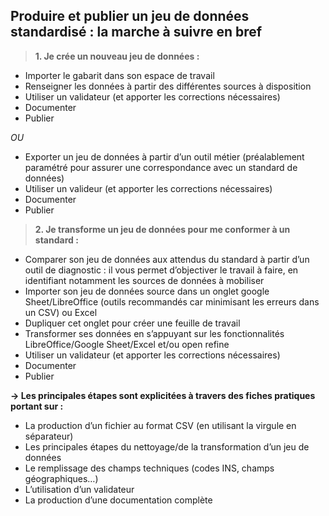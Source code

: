 ## Produire et publier un jeu de données standardisé : la marche à suivre en bref 

> **1. Je crée un nouveau jeu de données :**

* Importer le gabarit dans son espace de travail  
* Renseigner les données à partir des différentes sources à disposition 
* Utiliser un validateur (et apporter les corrections nécessaires) 
* Documenter 
* Publier 

_OU_


* Exporter un jeu de données à partir d’un outil métier (préalablement paramétré pour assurer une correspondance avec un standard de données) 
* Utiliser un valideur (et apporter les corrections nécessaires) 
* Documenter 
* Publier 

> **2. Je transforme un jeu de données pour me conformer à un standard :**

* Comparer son jeu de données aux attendus du standard à partir d’un outil de diagnostic : il vous permet d’objectiver le travail à faire, en identifiant notamment les sources de données à mobiliser
* Importer son jeu de données source dans un onglet google Sheet/LibreOffice (outils recommandés car minimisant les erreurs dans un CSV) ou Excel
* Dupliquer cet onglet pour créer une feuille de travail
* Transformer ses données en s’appuyant sur les fonctionnalités LibreOffice/Google Sheet/Excel et/ou open refine 
* Utiliser un validateur (et apporter les corrections nécessaires) 
* Documenter 
* Publier 

**→ Les principales étapes sont explicitées à travers des fiches pratiques portant sur :**

* La production d’un fichier au format CSV (en utilisant la virgule en séparateur) 
* Les principales étapes du nettoyage/de la transformation d’un jeu de données 
* Le remplissage des champs techniques (codes INS, champs géographiques…) 
* L’utilisation d’un validateur 
* La production d’une documentation complète
